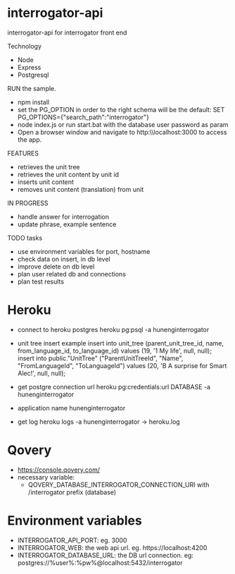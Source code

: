# interrogator-api
interrogator-api for interrogator front end

Technology
 - Node
 - Express
 - Postgresql
 
RUN the sample.
 -  npm install
 -  set the PG_OPTION in order to the right schema will be the default: SET PG_OPTIONS={"search_path":"interrogator"}
 -  node index.js or run start.bat with the database user password as param
 -  Open a browser window and navigate to http:\\\\localhost:3000 to access the app.
 
 
FEATURES
 - retrieves the unit tree
 - retrieves the unit content by unit id
 - inserts unit content
 - removes unit content (translation) from unit

IN PROGRESS
 - handle answer for interrogation
 - update phrase, example sentence

TODO tasks
 - use environment variables for port, hostname
 - check data on insert, in db level
 - improve delete on db level
 - plan user related db and connections
 - plan test results
 
# Heroku

- connect to heroku postgres
heroku pg:psql -a hunenginterrogator

- unit tree insert example
insert into unit_tree (parent_unit_tree_id, name, from_language_id, to_language_id) values (19, '1 My life', null, null);
insert into public."UnitTree" ("ParentUnitTreeId", "Name", "FromLanguageId", "ToLanguageId") values (20, 'B  A surprise for Smart Alec!', null, null);

- get postgre connection url
heroku pg:credentials:url DATABASE -a hunenginterrogator

- application name
hunenginterrogator

- get log
heroku logs -a hunenginterrogator -> heroku.log 

# Qovery
- https://console.qovery.com/
- necessary variable:
  - QOVERY_DATABASE_INTERROGATOR_CONNECTION_URI with /interrogator prefix (database)

# Environment variables
- INTERROGATOR_API_PORT: eg. 3000
- INTERROGATOR_WEB: the web api url. eg. https://localhost:4200
- INTERROGATOR_DATABASE_URL: the DB url connection. eg: postgres://%user%:%pw%@localhost:5432/interrogator
